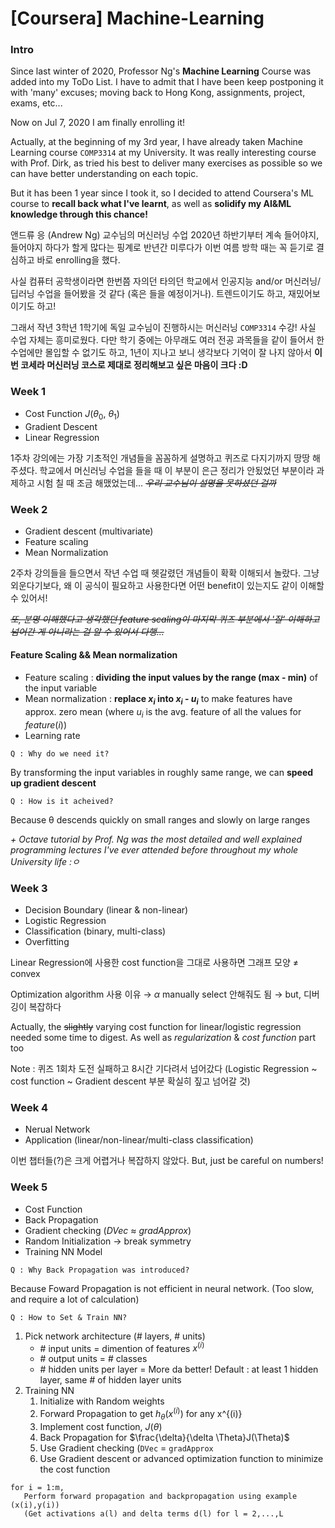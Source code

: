 # [Coursera] Machine-Learning

### Intro

Since last winter of 2020, Professor Ng's **Machine Learning** Course was added into my ToDo List. I have to admit that I have been keep postponing it with 'many' excuses; moving back to Hong Kong, assignments, project, exams, etc... 

Now on Jul 7, 2020 I am finally enrolling it!

Actually, at the beginning of my 3rd year, I have already taken Machine Learning course `COMP3314` at my University. It was really interesting course with Prof. Dirk, as tried his best to deliver many exercises as possible so we can have better understanding on each topic. 

But it has been 1 year since I took it, so I decided to attend Coursera's ML course to **recall back what I've learnt**, as well as **solidify my AI&ML knowledge through this chance!**

앤드류 응 (Andrew Ng) 교수님의 머신러닝 수업 2020년 하반기부터 계속 들어야지, 들어야지 하다가 할게 많다는 핑계로 반년간 미루다가 이번 여름 방학 때는 꼭 듣기로 결심하고 바로 enrolling을 했다.

사실 컴퓨터 공학생이라면 한번쯤 자의던 타의던 학교에서 인공지능 and/or 머신러닝/딥러닝 수업을 들어봤을 것 같다 (혹은 들을 예정이거나). 트렌드이기도 하고, 재밌어보이기도 하고!

그래서 작년 3학년 1학기에 독일 교수님이 진행하시는 머신러닝 `COMP3314` 수강! 사실 수업 자체는 흥미로웠다. 다만 학기 중에는 아무래도 여러 전공 과목들을 같이 들어서 한 수업에만 몰입할 수 없기도 하고, 1년이 지나고 보니 생각보다 기억이 잘 나지 않아서 **이번 코세라 머신러닝 코스로 제대로 정리해보고 싶은 마음이 크다 :D**

### Week 1

> 
- Cost Function $J$($θ_0$, $θ_1$)
- Gradient Descent
- Linear Regression

1주차 강의에는 가장 기초적인 개념들을 꼼꼼하게 설명하고 퀴즈로 다지기까지 땅땅 해주셨다. 학교에서 머신러닝 수업을 들을 때 이 부분이 은근 정리가 안됬었던 부분이라 과제하고 시험 칠 때 조금 해맸었는데... _~~우리 교수님이 설명을 못하셨던 걸까~~_

### Week 2

> 
- Gradient descent (multivariate)
- Feature scaling 
- Mean Normalization

2주차 강의들을 들으면서 작년 수업 때 헷갈렸던 개념들이 확확 이해되서 놀랐다. 그냥 외운다기보다, 왜 이 공식이 필요하고 사용한다면 어떤 benefit이 있는지도 같이 이해할 수 있어서!

_~~또, 분명 이해했다고 생각했던 feature scaling이 마지막 퀴즈 부분에서 '잘' 이해하고 넘어간 게 아니라는 걸 알 수 있어서 다행...~~_

#### Feature Scaling && Mean normalization

- Feature scaling : **dividing the input values by the range (max - min)** of the input variable
- Mean normalization : **replace $x_i$ into $x_i$ - $u_i$** to make features have approx. zero mean (where $u_i$ is the avg. feature of all the values for $feature (i)$)
- Learning rate

`Q : Why do we need it?`

By transforming the input variables in roughly same range, we can **speed up gradient descent**

`Q : How is it acheived?` 

Because θ descends quickly on small ranges and slowly on large ranges

_\+ Octave tutorial by Prof. Ng was the most detailed and well explained programming lectures I've ever attended before throughout my whole University life :ㅇ_

### Week 3

> 
- Decision Boundary (linear & non-linear)
- Logistic Regression
- Classification (binary, multi-class)
- Overfitting

Linear Regression에 사용한 cost function을 그대로 사용하면 그래프 모양 $\neq$ convex

Optimization algorithm 사용 이유 
$\to$ $\alpha$ manually select 안해줘도 됨
$\to$ but, 디버깅이 복잡하다

Actually, the ~~slightly~~ varying cost function for linear/logistic regression needed some time to digest. As well as $regularization\ \& \ cost\ function$ part too

Note : 퀴즈 1회차 도전 실패하고 8시간 기다려서 넘어갔다 (Logistic Regression ~ cost function ~ Gradient descent 부분 확실히 짚고 넘어갈 것)

### Week 4

> 
- Nerual Network
- Application (linear/non-linear/multi-class classification)

이번 챕터들(?)은 크게 어렵거나 복잡하지 않았다. But, just be careful on numbers! 

### Week 5

> 
- Cost Function
- Back Propagation
- Gradient checking ($DVec$ $\approx$ $gradApprox$)
- Random Initialization $\to$ break symmetry
- Training NN Model

`Q : Why Back Propagation was introduced?`

Because Foward Propagation is not efficient in neural network. (Too slow, and require a lot of calculation)

`Q : How to Set & Train NN?`

1. Pick network architecture (# layers, # units)
	- \# input units = dimention of features $x^{(i)}$
    - \# output units = # classes
    - \# hidden units per layer = More da better!
    Default : at least 1 hidden layer, same # of hidden layer units
2. Training NN
	1. Initialize with Random weights
    2. Forward Propagation to get $h_{\theta}(x^{(i)})$ for any x^{(i)}
    3. Implement cost function, $J(\theta)$
    4. Back Propagation for $\frac{\delta}{\delta \Theta}J(\Theta)$
    5. Use Gradient checking (`DVec` = `gradApprox`
    6. Use Gradient descent or advanced optimization function to minimize the cost function 
    
```
for i = 1:m,
   Perform forward propagation and backpropagation using example (x(i),y(i))
   (Get activations a(l) and delta terms d(l) for l = 2,...,L
```



